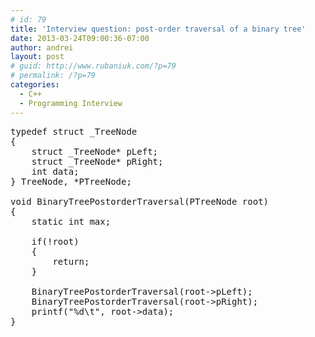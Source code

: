 ```yaml
---
# id: 79
title: 'Interview question: post-order traversal of a binary tree'
date: 2013-03-24T09:00:36-07:00
author: andrei
layout: post
# guid: http://www.rubaniuk.com/?p=79
# permalink: /?p=79
categories:
  - C++
  - Programming Interview
---
```

<pre class="brush: cpp; gutter: true">typedef struct _TreeNode
{
	struct _TreeNode* pLeft;
	struct _TreeNode* pRight;
	int data;
} TreeNode, *PTreeNode;

void BinaryTreePostorderTraversal(PTreeNode root)
{
	static int max;

	if(!root)
	{
		return;
	}

	BinaryTreePostorderTraversal(root-&gt;pLeft);
	BinaryTreePostorderTraversal(root-&gt;pRight);
	printf("%d\t", root-&gt;data);
}</pre>